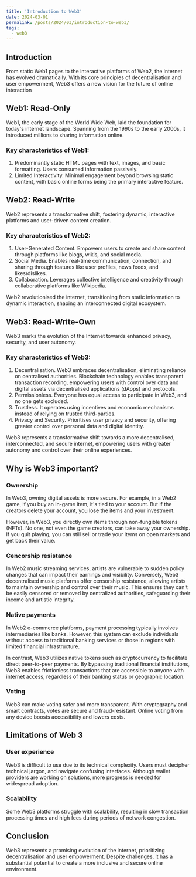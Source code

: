```yaml
---
title: 'Introduction to Web3'
date: 2024-03-01
permalink: /posts/2024/03/introduction-to-web3/
tags:
  - web3
---
```


## Introduction
From static Web1 pages to the interactive platforms of Web2, the internet has evolved dramatically. With its core principles of decentralisation and user empowerment, Web3 offers a new vision for the future of online interaction

## Web1: Read-Only
Web1, the early stage of the World Wide Web, laid the foundation for today's internet landscape. Spanning from the 1990s to the early 2000s, it introduced millions to sharing information online.

### Key characteristics of Web1:
1. Predominantly static HTML pages with text, images, and basic formatting. Users consumed information passively.
2. Limited Interactivity. Minimal engagement beyond browsing static content, with basic online forms being the primary interactive feature.

## Web2: Read-Write
Web2 represents a transformative shift, fostering dynamic, interactive platforms and user-driven content creation.

### Key characteristics of Web2:
1. User-Generated Content. Empowers users to create and share content through platforms like blogs, wikis, and social media.
2. Social Media. Enables real-time communication, connection, and sharing through features like user profiles, news feeds, and likes/dislikes.
3. Collaboration. Leverages collective intelligence and creativity through collaborative platforms like Wikipedia.

Web2 revolutionised the internet, transitioning from static information to dynamic interaction, shaping an interconnected digital ecosystem.

## Web3: Read-Write-Own
Web3 marks the evolution of the Internet towards enhanced privacy, security, and user autonomy.

### Key characteristics of Web3:
1. Decentralisation. Web3 embraces decentralisation, eliminating reliance on centralised authorities. Blockchain technology enables transparent transaction recording, empowering users with control over data and digital assets via decentralised applications (dApps) and protocols.
2. Permissionless. Everyone has equal access to participate in Web3, and no one gets excluded.
3. Trustless. It operates using incentives and economic mechanisms instead of relying on trusted third-parties.
4. Privacy and Security. Prioritises user privacy and security, offering greater control over personal data and digital identity.

Web3 represents a transformative shift towards a more decentralised, interconnected, and secure internet, empowering users with greater autonomy and control over their online experiences.

## Why is Web3 important?
### Ownership
In Web3, owning digital assets is more secure. For example, in a Web2 game, if you buy an in-game item, it's tied to your account. But if the creators delete your account, you lose the items and your investment.

However, in Web3, you directly own items through non-fungible tokens (NFTs). No one, not even the game creators, can take away your ownership. If you quit playing, you can still sell or trade your items on open markets and get back their value.

### Cencorship resistance
In Web2 music streaming services, artists are vulnerable to sudden policy changes that can impact their earnings and visibility. Conversely, Web3 decentralised music platforms offer censorship resistance, allowing artists to maintain ownership and control over their music. This ensures they can't be easily censored or removed by centralized authorities, safeguarding their income and artistic integrity.

### Native payments
In Web2 e-commerce platforms, payment processing typically involves intermediaries like banks. However, this system can exclude individuals without access to traditional banking services or those in regions with limited financial infrastructure.

In contrast, Web3 utilizes native tokens such as cryptocurrency to facilitate direct peer-to-peer payments. By bypassing traditional financial institutions, Web3 enables frictionless transactions that are accessible to anyone with internet access, regardless of their banking status or geographic location.

### Voting
Web3 can make voting safer and more transparent. With cryptography and smart contracts, votes are secure and fraud-resistant. Online voting from any device boosts accessibility and lowers costs.

## Limitations of Web 3
### User experience
Web3 is difficult to use due to its technical complexity. Users must decipher technical jargon, and navigate confusing interfaces. Although wallet providers are working on solutions, more progress is needed for widespread adoption.

### Scalability
Some Web3 platforms struggle with scalability, resulting in slow transaction processing times and high fees during periods of network congestion.

## Conclusion
Web3 represents a promising evolution of the internet, prioritizing decentralisation and user empowerment. Despite challenges, it has a substantial potential to create a more inclusive and secure online environment.
